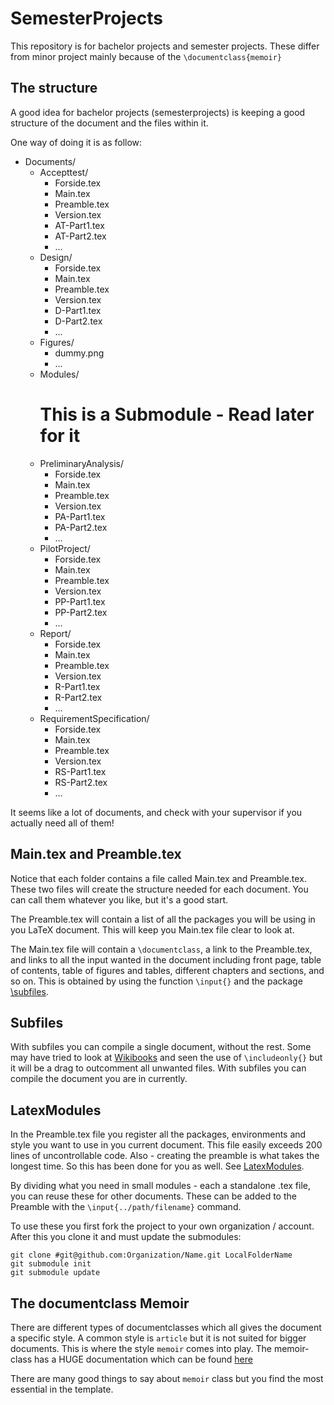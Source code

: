 SemesterProjects
================

This repository is for bachelor projects and semester projects. These differ from minor project mainly because of the `\documentclass{memoir}`


The structure
-------------

A good idea for bachelor projects (semesterprojects) is keeping a good structure of the document and the files within it.

One way of doing it is as follow:

+ Documents/
	+ Accepttest/
		- Forside.tex
		- Main.tex
		- Preamble.tex
		- Version.tex
		- AT-Part1.tex
		- AT-Part2.tex
		- ...
	+ Design/
		- Forside.tex
		- Main.tex
		- Preamble.tex
		- Version.tex
		- D-Part1.tex
		- D-Part2.tex
		- ...
	+ Figures/
		- dummy.png
		- ...
	+ Modules/
		# This is a Submodule - Read later for it
	+ PreliminaryAnalysis/
		- Forside.tex
		- Main.tex
		- Preamble.tex
		- Version.tex
		- PA-Part1.tex
		- PA-Part2.tex
		- ...
	+ PilotProject/
		- Forside.tex
		- Main.tex
		- Preamble.tex
		- Version.tex
		- PP-Part1.tex
		- PP-Part2.tex
		- ...
	+ Report/
		- Forside.tex
		- Main.tex
		- Preamble.tex
		- Version.tex
		- R-Part1.tex
		- R-Part2.tex
		- ...
	+ RequirementSpecification/
		- Forside.tex
		- Main.tex
		- Preamble.tex
		- Version.tex
		- RS-Part1.tex
		- RS-Part2.tex
		- ...

It seems like a lot of documents, and check with your supervisor if you actually need all of them!


Main.tex and Preamble.tex
-------------------------

Notice that each folder contains a file called Main.tex and Preamble.tex.
These two files will create the structure needed for each document. You can call them whatever you like, but it's a good start.

The Preamble.tex will contain a list of all the packages you will be using in you LaTeX document.
This will keep you Main.tex file clear to look at.

The Main.tex file will contain a `\documentclass`, a link to the Preamble.tex, and links to all the input wanted in the document including front page, table of contents, table of figures and tables, different chapters and sections, and so on.
This is obtained by using the function `\input{}` and the package [\subfiles](http://www.ctan.org/pkg/subfiles).


Subfiles
--------
With subfiles you can compile a single document, without the rest.
Some may have tried to look at [Wikibooks](http://en.wikibooks.org/wiki/LaTeX/Modular_Documents) and seen the use of `\includeonly{}` but it will be a drag to outcomment all unwanted files.
With subfiles you can compile the document you are in currently.

LatexModules
------------
In the Preamble.tex file you register all the packages, environments and style you want to use in you current document.
This file easily exceeds 200 lines of uncontrollable code.
Also - creating the preamble is what takes the longest time. So this has been done for you as well.
See [LatexModules](https://github.com/Limro/LatexModules).

By dividing what you need in small modules - each a standalone .tex file, you can reuse these for other documents.
These can be added to the Preamble with the `\input{../path/filename}` command.

To use these you first fork the project to your own organization / account.
After this you clone it and must update the submodules:

```git
git clone #git@github.com:Organization/Name.git LocalFolderName
git submodule init
git submodule update
```



The documentclass Memoir
------------------------
There are different types of documentclasses which all gives the document a specific style.
A common style is `article` but it is not suited for bigger documents.
This is where the style `memoir` comes into play. The memoir-class has a HUGE documentation which can be found [here](http://www.tex.ac.uk/ctan/macros/latex/contrib/memoir/memman.pdf)

There are many good things to say about `memoir` class but you find the most essential in the template.

